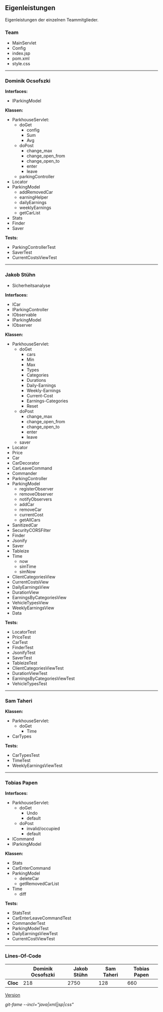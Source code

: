
## Eigenleistungen

Eigenleistungen der einzelnen Teammitglieder.

### Team

- MainServlet
- Config
- index.jsp
- pom.xml
- style.css

---

### Dominik Ocsofszki

**Interfaces:**

- IParkingModel

**Klassen:**

- ParkhouseServlet:
  - doGet
    - config
    - Sum
    - Avg
  - doPost
    - change_max
    - change_open_from
    - change_open_to
    - enter
    - leave
  - parkingController
- Locator
- ParkingModel
  - addRemovedCar
  - earningHelper
  - dailyEarnings
  - weeklyEarnings
  - getCarList
- Stats
- Finder
- Saver

**Tests:**

- ParkingControllerTest
- SaverTest
- CurrentCostsViewTest

---

### Jakob Stühn

- Sicherheitsanalyse

**Interfaces:**

- ICar
- IParkingController
- IObservable
- IParkingModel
- IObserver

**Klassen:**

- ParkhouseServlet:
  - doGet
    - cars
    - Min
    - Max
    - Types
    - Categories
    - Durations
    - Daily-Earnings
    - Weekly-Earnings
    - Current-Cost
    - Earnings-Categories
    - Reset
  - doPost
    - change_max
    - change_open_from
    - change_open_to
    - enter
    - leave
  - saver
- Locator
- Price
- Car
- CarDecorator
- CarLeaveCommand
- Commander
- ParkingController
- ParkingModel
  - registerObserver
  - removeObserver
  - notifyObservers
  - addCar
  - removeCar
  - currentCost
  - getAllCars
- SanitizedCar
- SecurityCORSFilter
- Finder
- Jsonify
- Saver
- Tableize
- Time
  - now
  - simTime
  - simNow
- ClientCategoriesView
- CurrentCostsView
- DailyEarningsView
- DurationView
- EarningsByCategoriesView
- VehicleTypesView
- WeeklyEarningsView
- Data

**Tests:**

- LocatorTest
- PriceTest
- CarTest
- FinderTest
- JsonifyTest
- SaverTest
- TableizeTest
- ClientCategoriesViewTest
- DurationViewTest
- EarningsByCategoriesViewTest
- VehicleTypesTest

---

### Sam Taheri

**Klassen:**

- ParkhouseServlet:
  - doGet
    - Time
- CarTypes

**Tests:**

- CarTypesTest
- TimeTest
- WeeklyEarningsViewTest

---

### Tobias Papen

**Interfaces:**

- ParkhouseServlet:
  - doGet
    - Undo
    - default
  - doPost
    - invalid/occupied
    - default
- ICommand
- IParkingModel

**Klassen:**

- Stats
- CarEnterCommand
- ParkingModel
  - deleteCar
  - getRemovedCarList
- Time
  - diff

**Tests:**

- StatsTest
- CarEnterLeaveCommandTest
- CommanderTest
- ParkingModelTest
- DailyEarningsViewTest
- CurrentCostViewTest

---

### Lines-Of-Code

|             | Dominik Ocsofszki | Jakob Stühn | Sam Taheri | Tobias Papen |
|-------------|-------------------|-------------|------------|--------------|
| **Cloc**    | 218               | 2750        | 128        | 660          |

[Version](https://github.com/casperdcl/git-fame)

*git-fame --incl="java|xml|jsp|css"*
